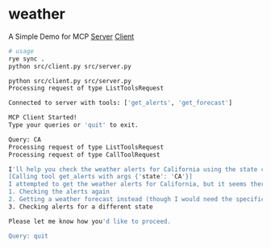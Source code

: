 # weather

A Simple Demo for MCP
[Server](https://modelcontextprotocol.io/quickstart/server)
[Client](https://modelcontextprotocol.io/quickstart/client)

```bash
# usage
rye sync .
python src/client.py src/server.py
```

```bash
python src/client.py src/server.py
Processing request of type ListToolsRequest

Connected to server with tools: ['get_alerts', 'get_forecast']

MCP Client Started!
Type your queries or 'quit' to exit.

Query: CA
Processing request of type ListToolsRequest
Processing request of type CallToolRequest

I'll help you check the weather alerts for California using the state code "CA".
[Calling tool get_alerts with args {'state': 'CA'}]
I attempted to get the weather alerts for California, but it seems there was a technical error. Would you like to try:
1. Checking the alerts again
2. Getting a weather forecast instead (though I would need the specific latitude and longitude coordinates for the location you're interested in)
3. Checking alerts for a different state

Please let me know how you'd like to proceed.

Query: quit
```